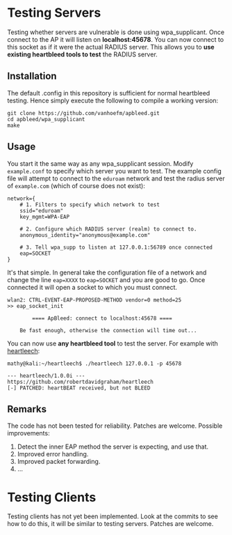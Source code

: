 # Testing Servers

Testing whether servers are vulnerable is done using wpa_supplicant. Once connect to the AP it will listen on **localhost:45678**. You can now connect to this socket as if it were the actual RADIUS server. This allows you to **use existing heartbleed tools to test** the RADIUS server.

## Installation

The default .config in this repository is sufficient for normal heartbleed testing. Hence simply execute the following to compile a working version:

	git clone https://github.com/vanhoefm/apbleed.git
	cd apbleed/wpa_supplicant
	make

## Usage

You start it the same way as any wpa_supplicant session. Modify `example.conf` to specify which server you want to test. The example config file will attempt to connect to the `eduroam` network and test the radius server of `example.com` (which of course does not exist):

	network={
	    # 1. Filters to specify which network to test
	    ssid="eduroam"
	    key_mgmt=WPA-EAP
	
	    # 2. Configure which RADIUS server (realm) to connect to.
	    anonymous_identity="anonymous@example.com"
	
	    # 3. Tell wpa_supp to listen at 127.0.0.1:56789 once connected
	    eap=SOCKET
	}

It's that simple. In general take the configuration file of a network and change the line `eap=XXXX` to `eap=SOCKET` and you are good to go. Once connected it will open a socket to which you must connect.

	wlan2: CTRL-EVENT-EAP-PROPOSED-METHOD vendor=0 method=25
	>> eap_socket_init
	
			==== ApBleed: connect to localhost:45678 ====
	
		Be fast enough, otherwise the connection will time out...

You can now use **any heartbleed tool** to test the server. For example with [heartleech](https://github.com/robertdavidgraham/heartleech):

	mathy@kali:~/heartleech$ ./heartleech 127.0.0.1 -p 45678
	
	--- heartleech/1.0.0i ---
	https://github.com/robertdavidgraham/heartleech
	[-] PATCHED: heartBEAT received, but not BLEED

## Remarks

The code has not been tested for reliability. Patches are welcome. Possible improvements:

1. Detect the inner EAP method the server is expecting, and use that.
2. Improved error handling.
3. Improved packet forwarding.
4. ...

# Testing Clients

Testing clients has not yet been implemented. Look at the commits to see how to do this, it will be similar to testing servers. Patches are welcome.
